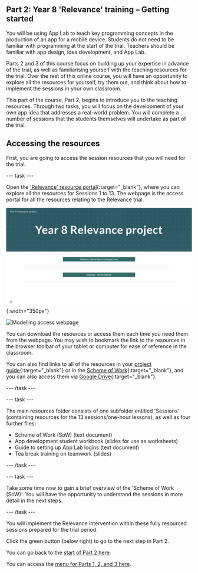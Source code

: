 ## Part 2: Year 8 'Relevance' training – Getting started
You will be using App Lab to teach key programming concepts in the production of an app for a mobile device. Students do not need to be familiar with programming at the start of the trial. Teachers should be familiar with app design, idea development, and App Lab. 

Parts 2 and 3 of this course focus on building up your expertise in advance of the trial, as well as familiarising yourself with the teaching resources for the trial. Over the rest of this online course, you will have an opportunity to explore all the resources for yourself, try them out, and think about how to implement the sessions in your own classroom.

This part of the course, Part 2, begins to introduce you to the teaching resources. Through two tasks, you will focus on the development of your own app idea that addresses a real-world problem. You will complete a number of sessions that the students themselves will undertake as part of the trial. 

## Accessing the resources
First, you are going to access the session resources that you will need for the trial. 

--- task ---

Open the ['Relevance' resource portal](https://ncce.io/relevance){:target="_blank"}, where you can explore all the resources for Sessions 1 to 13. The webpage is the access portal for all the resources relating to the Relevance trial.

![Modelling access webpage](images/relevance-Webpage.png){:width="350px"}

![Modelling access webpage](images/relevance-WebpageAccess.gif)

You can download the resources or access them each time you need them from the webpage. You may wish to bookmark the link to the resources in the browser toolbar of your tablet or computer for ease of reference in the classroom. 

You can also find links to all of the resources in your [project guide](https://docs.google.com/document/d/1by0Blwi9Iq2iXvPBdKwuz5ZYqmGdZdb-FR8y5bJGH64){:target="_blank"} or in the [Scheme of Work](https://docs.google.com/document/d/1Fxw-gP-9OHx1j4xNi8MoEPkOI6JsfudbR_LAWo8dOxY){:target="_blank"}, and you can also access them via [Google Drive](https://drive.google.com/drive/folders/1tQZotIt90oK6WTsA_p1grJH4hGebG-Mm?usp=sharing){:target="_blank"}.

--- /task ---

--- task ---

The main resources folder consists of one subfolder entitled 'Sessions' (containing resources for the 13 sessions/one-hour lessons), as well as four further files: 
+ Scheme of Work (SoW) (text document)
+ App development student workbook (slides for use as worksheets)
+ Guide to setting up App Lab logins (text document)
+ Tea break training on teamwork (slides)

--- /task ---

--- task ---

Take some time now to gain a brief overview of the 'Scheme of Work (SoW)'. You will have the opportunity to understand the sessions in more detail in the next steps.

--- /task ---

You will implement the Relevance intervention within these fully resourced sessions prepared for the trial period.

Click the green button (below right) to go to the next step in Part 2.

You can go back to the [start of Part 2 here](https://projects.raspberrypi.org/en/projects/Year8-RelevanceTraining-Part2-GBICi4).

You can access the [menu for Parts 1, 2, and 3 here](https://projects.raspberrypi.org/en/pathways/year8-relevancetraining-gbici4).

